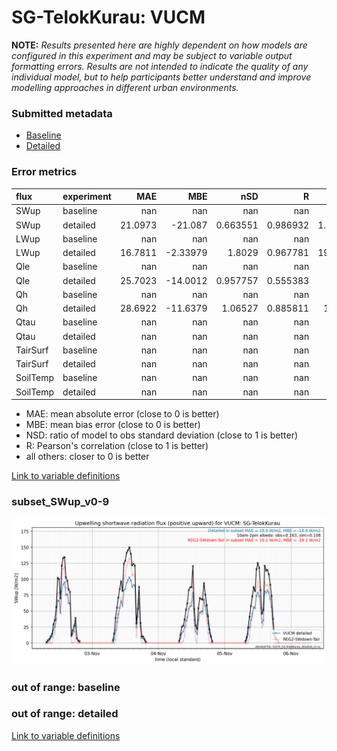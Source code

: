 # SG-TelokKurau: VUCM

**NOTE:** *Results presented here are highly dependent on how models are configured in this experiment and may be subject to variable output formatting errors. Results are not intended to indicate the quality of any individual model, but to help participants better understand and improve modelling approaches in different urban environments.*

### Submitted metadata

- [Baseline](VUCM_SG-TelokKurau_baseline_attrs.md)
- [Detailed](VUCM_SG-TelokKurau_detailed_attrs.md)

### Error metrics

| flux     | experiment   |      MAE |       MBE |        nSD |          R |       5th |     95th |     RMSE |      cRMSE |      AMBE |       1-nSD |         1-R |   nSkewness |   nKurtosis |    Overlap |
|:---------|:-------------|---------:|----------:|-----------:|-----------:|----------:|---------:|---------:|-----------:|----------:|------------:|------------:|------------:|------------:|-----------:|
| SWup     | baseline     | nan      | nan       | nan        | nan        | nan       | nan      | nan      | nan        | nan       | nan         | nan         | nan         | nan         | nan        |
| SWup     | detailed     |  21.0973 | -21.087   |   0.663551 |   0.986932 |   1.97841 |  47.1701 |  26.7708 |   0.361305 |  21.087   |   0.336449  |   0.0130683 |   0.0536175 |   0.0254985 |   0.146138 |
| LWup     | baseline     | nan      | nan       | nan        | nan        | nan       | nan      | nan      | nan        | nan       | nan         | nan         | nan         | nan         | nan        |
| LWup     | detailed     |  16.7811 |  -2.33979 |   1.8029   |   0.967781 |  19.1791  |  32.3521 |  19.362  |   0.872251 |   2.33979 |   0.802898  |   0.0322195 |   0.125546  |   1.69397   |   0.486053 |
| Qle      | baseline     | nan      | nan       | nan        | nan        | nan       | nan      | nan      | nan        | nan       | nan         | nan         | nan         | nan         | nan        |
| Qle      | detailed     |  25.7023 | -14.0012  |   0.957757 |   0.555383 |   0.713   |  50.097  |  45.1046 |   0.923826 |  14.0012  |   0.0422432 |   0.444617  |   1.35066   |   4.87947   |   0.35267  |
| Qh       | baseline     | nan      | nan       | nan        | nan        | nan       | nan      | nan      | nan        | nan       | nan         | nan         | nan         | nan         | nan        |
| Qh       | detailed     |  28.6922 | -11.6379  |   1.06527  |   0.885811 |  11.276   |  12.254  |  44.8873 |   0.497539 |  11.6379  |   0.0652736 |   0.114189  |   0.119528  |   0.396116  |   0.387115 |
| Qtau     | baseline     | nan      | nan       | nan        | nan        | nan       | nan      | nan      | nan        | nan       | nan         | nan         | nan         | nan         | nan        |
| Qtau     | detailed     | nan      | nan       | nan        | nan        | nan       | nan      | nan      | nan        | nan       | nan         | nan         | nan         | nan         | nan        |
| TairSurf | baseline     | nan      | nan       | nan        | nan        | nan       | nan      | nan      | nan        | nan       | nan         | nan         | nan         | nan         | nan        |
| TairSurf | detailed     | nan      | nan       | nan        | nan        | nan       | nan      | nan      | nan        | nan       | nan         | nan         | nan         | nan         | nan        |
| SoilTemp | baseline     | nan      | nan       | nan        | nan        | nan       | nan      | nan      | nan        | nan       | nan         | nan         | nan         | nan         | nan        |
| SoilTemp | detailed     | nan      | nan       | nan        | nan        | nan       | nan      | nan      | nan        | nan       | nan         | nan         | nan         | nan         | nan        |

 - MAE: mean absolute error (close to 0 is better)
 - MBE: mean bias error (close to 0 is better)
 - NSD: ratio of model to obs standard deviation (close to 1 is better)
 - R: Pearson's correlation (close to 1 is better)
 - all others: closer to 0 is better

[Link to variable definitions](../modelattrs/variable_definitions.md)

### <a name="subset_swup_v0-9"></a>subset_SWup_v0-9
[![VUCM_SG-TelokKurau_subset_SWup_v0-9.png](VUCM_SG-TelokKurau_subset_SWup_v0-9.png)](VUCM_SG-TelokKurau_subset_SWup_v0-9.png)

### out of range: baseline


### out of range: detailed



[Link to variable definitions](../modelattrs/variable_definitions.md)

